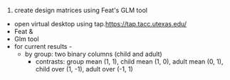1. create design matrices using Feat's GLM tool
* open virtual desktop using tap.https://tap.tacc.utexas.edu/
* Feat &
* Glm tool
* for current results -
  * by group: two binary columns (child and adult)
    * contrasts: group mean (1, 1), child mean (1, 0), adult mean (0, 1), child over (1, -1), adult over (-1, 1) 
